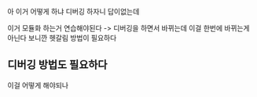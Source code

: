 아 이거 어떻게 하냐 
디버깅 하자니 답이없는데 


이거 모듈화 하는거 연습해야된다 -> 
디버깅을 하면서 바뀌는데 이걸 한번에 바뀌는게 아닌다 보니깐 헷갈림 
방법이 필요하다

## 디버깅 방법도 필요하다 

이걸 어떻게 해야되나 